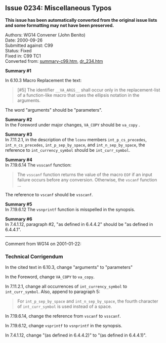 ## Issue 0234: Miscellaneous Typos

**This issue has been automatically converted from the original issue lists and some formatting may not have been preserved.**

Authors: WG14 Convener (John Benito)  
Date: 2000-09-26  
Submitted against: C99  
Status: Fixed  
Fixed in: C99 TC1  
Converted from: [summary-c99.htm](https://www.open-std.org/jtc1/sc22/wg14/www/docs/summary-c99.htm), [dr_234.htm](https://www.open-std.org/jtc1/sc22/wg14/www/docs/dr_234.htm)

**Summary #1**

In 6.10.3 Macro Replacement the text:

> \[#5] The identifier `__VA_ARGS__` shall occur only in the replacement-list of a
> function-like macro that uses the ellipsis notation in the arguments.

The word "arguments" should be "parameters".

**Summary #2**  
In the Foreword under major changes, `VA_COPY` should be `va_copy` .

**Summary #3**  
In 7.11.2.1, in the description of the `lconv` members `int_p_cs_precedes`,
`int_n_cs_precedes`, `int_p_sep_by_space`, and `int_n_sep_by_space`, the
reference to `int_currency_symbol` should be `int_curr_symbol`.

**Summary #4**  
In 7.19.6.14 The `vsscanf` function:

> The `vsscanf` function returns the value of the macro `EOF` if an input failure
> occurs before any conversion. Otherwise, the `vscanf` function ...

The reference to `vscanf` should be `vsscanf`.

**Summary #5**  
In 7.19.6.12 The `vsnprintf` function is misspelled in the synopsis.

**Summary #6**  
In 7.4.1.12, paragraph #2, "as defined in 6.4.4.2" should be "as defined in
6.4.4.1".

---

Comment from WG14 on 2001-01-22:

### Technical Corrigendum

In the cited text in 6.10.3, change "arguments" to "parameters"

In the Foreword, change `VA_COPY` to `va_copy`.

In 7.11.2.1, change all occurrences of `int_currency_symbol` to
`int_curr_symbol`. Also, append to paragraph 5:

> For `int_p_sep_by_space` and `int_n_sep_by_space`, the fourth character of
> `int_curr_symbol` is used instead of a space.

In 7.19.6.14, change the reference from `vscanf` to `vsscanf`.

In 7.19.6.12, change `vsprintf` to `vsnprintf` in the synopsis.

In 7.4.1.12, change "(as defined in 6.4.4.2)" to "(as defined in 6.4.4.1)".
